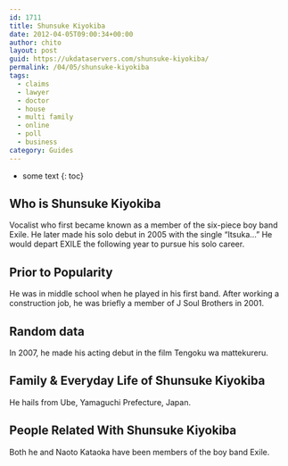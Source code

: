 ```yaml
---
id: 1711
title: Shunsuke Kiyokiba
date: 2012-04-05T09:00:34+00:00
author: chito
layout: post
guid: https://ukdataservers.com/shunsuke-kiyokiba/
permalink: /04/05/shunsuke-kiyokiba
tags:
  - claims
  - lawyer
  - doctor
  - house
  - multi family
  - online
  - poll
  - business
category: Guides
---
```


* some text
{: toc}
          
          
## Who is  Shunsuke Kiyokiba
                  
                  
                  
Vocalist who first became known as a member of the six-piece boy band Exile. He later made his solo debut in 2005 with the single &#8220;Itsuka&#8230;&#8221; He would depart EXILE the following year to pursue his solo career. 
                  
                
                
                
## Prior to Popularity 
                  
                  
                  
He was in middle school when he played in his first band. After working a construction job, he was briefly a member of J Soul Brothers in 2001. 
                  
                
                
                
## Random data 
                  
                  
                  
In 2007, he made his acting debut in the film Tengoku wa mattekureru. 
                  
                
                
                
## Family & Everyday Life of Shunsuke Kiyokiba
                  
                  
                  
He hails from Ube, Yamaguchi Prefecture, Japan. 
                  
                
                
                
## People Related With  Shunsuke Kiyokiba
                  
                  
                  
Both he and Naoto Kataoka have been members of the boy band Exile. 
                  
                
              
            
          
          
          
    
    
  
